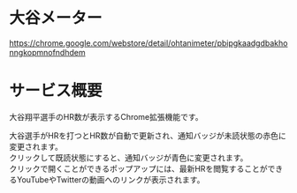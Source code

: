 # 大谷メーター

https://chrome.google.com/webstore/detail/ohtanimeter/pbipgkaadgdbakhonngkopmnofndhdem

# サービス概要

大谷翔平選手のHR数が表示するChrome拡張機能です。  

大谷選手がHRを打つとHR数が自動で更新され、通知バッジが未読状態の赤色に変更されます。  
クリックして既読状態にすると、通知バッジが青色に変更されます。  
クリックで開くことができるポップアップには、最新HRを閲覧することができるYouTubeやTwitterの動画へのリンクが表示されます。
